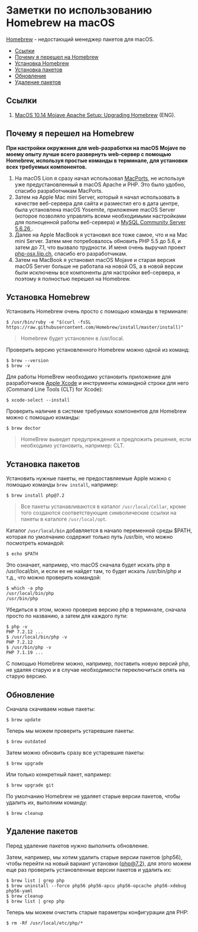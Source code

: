 # Заметки по использованию Homebrew на macOS

[Homebrew](https://brew.sh) - недостающий менеджер пакетов для macOS.

<!--ts-->
  * [Ссылки](#Ссылки)
  * [Почему я перешел на Homebrew](#почему-я-перешел-на-homebrew)
  * [Установка Homebrew](#установка-homebrew)
  * [Установка пакетов](#установка-пакетов)
  * [Обновление](#обновление)
  * [Удаление пакетов](#Удаление-пакетов)
<!--te-->

<a id="links"></a>
## Ссылки

1. [MacOS 10.14 Mojave Apache Setup: Upgrading Homebrew](https://getgrav.org/blog/macos-mojave-apache-upgrade-homebrew) (ENG).

<a id="why"></a>
## Почему я перешел на Homebrew

**При настройки окружения для web-разработки на macOS Mojave по моему опыту лучше всего развернуть web-сервер с помощью Homebrew, используя простые команды в терминале, для установки всех требуемых компонентов.**

1. На macOS Lion я сразу начал использовал [MacPorts](https://www.macports.org), не используя уже предустановленный в macOS Apache и PHP. Это было удобно, спасибо разработчикам MacPorts.
2. Затем на Apple Mac mini Server, который я начал использовать в качестве веб-сервера для сайта и разместил его в дата центре, была установлена macOS Yosemite, приложение macOS Server (которое позволяло управлять всеми необходимыми настройками для полноценной работы веб-сервера) и  [MySQL Community Server 5.6.26 ](https://dev.mysql.com/downloads/mysql/5.6.html#downloads).
3. Далее на Apple MacBook я установил все тоже самое, что и на Mac mini Server. Затем мне потребовалось обновить PHP 5.5 до 5.6, и затем до 7.1, что вызвало трудности. И меня очень выручил проект [php-osx.liip.ch](https://php-osx.liip.ch), спасибо его разработчикам.
4. Затем на MacBook я установил macOS Mojave и старая версия macOS Server больше не работала на новой OS, а в новой версии были исключены все компоненты для настройки веб-сервера, и поэтому я полностью перешел на Homebrew.

<a id="installation"></a>
## Установка Homebrew

Установить Homebrew очень просто c помощью команды в терминале:

    $ /usr/bin/ruby -e "$(curl -fsSL https://raw.githubusercontent.com/Homebrew/install/master/install)"

> Homebrew будет установлен в /usr/local.

Проверить версию установленного Homebrew можно одной из команд:

    $ brew --version
    $ brew -v

Для работы HomeBrew необходимо установить приложение для разработчиков [Apple Xcode](https://developer.apple.com/xcode/) и инструменты командной строки для него (Command Line Tools (CLT) for Xcode):

    $ xcode-select --install

Проверить наличие в системе требуемых компонентов для Homebrew можно с помощью команды:

    $ brew doctor

> HomeBrew выведет предупреждения и предложить решения, если необходимо установить, например: CLT.

<a id="packages-installation"></a>
## Установка пакетов

Установить нужные пакеты, не предоставляемые Apple можно с помощью команды `brew install`, например: 

    $ brew install php@7.2

>  Все пакеты устанавливаются в каталог `/usr/local/Cellar`, кроме того создаются соответствующие символические ссылки на пакеты в каталоге `/usr/local/opt`. 

Каталог `/usr/local/bin` добавляется в начало переменной среды $PATH, которая по умолчанию содержит только путь /usr/bin, что можно посмотреть командой:

    $ echo $PATH

Это означает, например, что macOS сначала будет искать php в /usr/local/bin, и если ее не найдет там, то будет искать /usr/bin/php и т.д., что можно проверить командой:

    $ which -a php
    /usr/local/bin/php
    /usr/bin/php

Убедиться в этом, можно проверив версию php в терминале, сначала просто по названию, а затем для каждого пути:

    $ php -v
    PHP 7.2.12 ...
    $ /usr/local/bin/php -v
    PHP 7.2.12
    $ /usr/bin/php -v
    PHP 7.1.19 ...

С помощью Homebrew можно, например, поставить новую версий php, не удаляя старую и в случае необходимости переключиться опять на старую версию.

<a id="update"></a>
## Обновление

Сначала скачиваем новые пакеты:

    $ brew update

Теперь мы можем проверить устаревшие пакеты:

    $ brew outdated

Затем можно обновить сразу все устаревшие пакеты:

    $ brew upgrade

Или только конкретный пакет, например:

    $ brew upgrade git

По умолчанию Homebrew не удаляет старые версии пакетов, чтобы удалить их, выполним команду:

	$ brew cleanup

<a id="uninstall-packages"></a>
## Удаление пакетов

Перед удаление пакетов нужно выполнить обновление.

Затем, например, мы хотим удалить старые версии пакетов (php56), чтобы перейти на новый вариант установки (php@7.2), для этого можем еще раз проверить установленные версии пакетов и удалить их:

	$ brew list | grep php
	$ brew uninstall --force php56 php56-apcu php56-opcache php56-xdebug php56-yaml
	$ brew cleanup
	$ brew list | grep php
	
Теперь мы можем очистить старые параметры конфигурации для PHP:

	$ rm -Rf /usr/local/etc/php/*